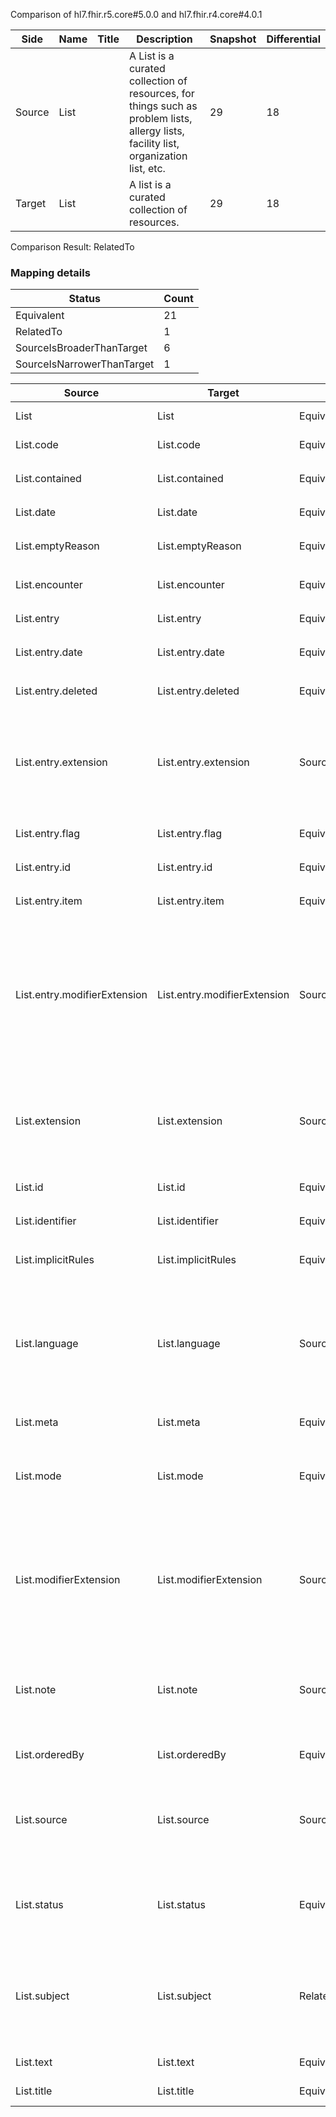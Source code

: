 Comparison of hl7.fhir.r5.core#5.0.0 and hl7.fhir.r4.core#4.0.1

| Side | Name | Title | Description | Snapshot | Differential |
| --- | --- | --- | --- | --- | --- |
| Source | List |  | A List is a curated collection of resources, for things such as problem lists, allergy lists, facility list, organization list, etc. | 29 | 18 |
| Target | List |  | A list is a curated collection of resources. | 29 | 18 |


Comparison Result: RelatedTo


### Mapping details

| Status | Count |
| ------ | ----- |
Equivalent | 21 |
RelatedTo | 1 |
SourceIsBroaderThanTarget | 6 |
SourceIsNarrowerThanTarget | 1 |


| Source | Target | Status | Message |
| ------ | ------ | ------ | ------- |
| List | List | Equivalent | R5 `List` maps as Equivalent to R4 `List` |
| List.code | List.code | Equivalent | R5 `List.code` maps as Equivalent to R4 `List.code` |
| List.contained | List.contained | Equivalent | R5 `List.contained` maps as Equivalent to R4 `List.contained` |
| List.date | List.date | Equivalent | R5 `List.date` maps as Equivalent to R4 `List.date` |
| List.emptyReason | List.emptyReason | Equivalent | R5 `List.emptyReason` maps as Equivalent to R4 `List.emptyReason` |
| List.encounter | List.encounter | Equivalent | R5 `List.encounter` maps as Equivalent to R4 `List.encounter` |
| List.entry | List.entry | Equivalent | R5 `List.entry` maps as Equivalent to R4 `List.entry` |
| List.entry.date | List.entry.date | Equivalent | R5 `List.entry.date` maps as Equivalent to R4 `List.entry.date` |
| List.entry.deleted | List.entry.deleted | Equivalent | R5 `List.entry.deleted` maps as Equivalent to R4 `List.entry.deleted` |
| List.entry.extension | List.entry.extension | SourceIsBroaderThanTarget | R5 `List.entry.extension` maps as SourceIsBroaderThanTarget to R4 `List.entry.extension` - extension has change due to type change: R5 `extension` `Extension` maps as SourceIsBroaderThanTarget for R4 `extension` |
| List.entry.flag | List.entry.flag | Equivalent | R5 `List.entry.flag` maps as Equivalent to R4 `List.entry.flag` |
| List.entry.id | List.entry.id | Equivalent | R5 `List.entry.id` maps as Equivalent to R4 `List.entry.id` |
| List.entry.item | List.entry.item | Equivalent | R5 `List.entry.item` maps as Equivalent to R4 `List.entry.item` |
| List.entry.modifierExtension | List.entry.modifierExtension | SourceIsBroaderThanTarget | R5 `List.entry.modifierExtension` maps as SourceIsBroaderThanTarget to R4 `List.entry.modifierExtension` - modifierExtension has change due to type change: R5 `modifierExtension` `Extension` maps as SourceIsBroaderThanTarget for R4 `modifierExtension` |
| List.extension | List.extension | SourceIsBroaderThanTarget | R5 `List.extension` maps as SourceIsBroaderThanTarget to R4 `List.extension` - extension has change due to type change: R5 `extension` `Extension` maps as SourceIsBroaderThanTarget for R4 `extension` |
| List.id | List.id | Equivalent | R5 `List.id` maps as Equivalent to R4 `List.id` |
| List.identifier | List.identifier | Equivalent | R5 `List.identifier` maps as Equivalent to R4 `List.identifier` |
| List.implicitRules | List.implicitRules | Equivalent | R5 `List.implicitRules` maps as Equivalent to R4 `List.implicitRules` |
| List.language | List.language | SourceIsNarrowerThanTarget | R5 `List.language` maps as SourceIsNarrowerThanTarget to R4 `List.language` - language changed the binding strength from Required to Preferred; language has change due to type change: R5 `language` `code` maps as SourceIsNarrowerThanTarget for R4 `language` |
| List.meta | List.meta | Equivalent | R5 `List.meta` maps as Equivalent to R4 `List.meta` |
| List.mode | List.mode | Equivalent | R5 `List.mode` maps as Equivalent to R4 `List.mode` - mode has compatible required binding for code type: http://hl7.org/fhir/ValueSet/list-mode|5.0.0 and http://hl7.org/fhir/ValueSet/list-mode|4.0.1 (Equivalent) |
| List.modifierExtension | List.modifierExtension | SourceIsBroaderThanTarget | R5 `List.modifierExtension` maps as SourceIsBroaderThanTarget to R4 `List.modifierExtension` - modifierExtension has change due to type change: R5 `modifierExtension` `Extension` maps as SourceIsBroaderThanTarget for R4 `modifierExtension` |
| List.note | List.note | SourceIsBroaderThanTarget | R5 `List.note` maps as SourceIsBroaderThanTarget to R4 `List.note` - note has change due to type change: R5 `note` `Annotation` maps as SourceIsBroaderThanTarget for R4 `note` |
| List.orderedBy | List.orderedBy | Equivalent | R5 `List.orderedBy` maps as Equivalent to R4 `List.orderedBy` |
| List.source | List.source | SourceIsBroaderThanTarget | R5 `List.source` maps as SourceIsBroaderThanTarget to R4 `List.source` - source has change due to type change: R5 `source` `Reference` maps as SourceIsBroaderThanTarget for R4 `source` |
| List.status | List.status | Equivalent | R5 `List.status` maps as Equivalent to R4 `List.status` - status has compatible required binding for code type: http://hl7.org/fhir/ValueSet/list-status|5.0.0 and http://hl7.org/fhir/ValueSet/list-status|4.0.1 (Equivalent) |
| List.subject | List.subject | RelatedTo | R5 `List.subject` maps as RelatedTo to R4 `List.subject` - subject changed from array to scalar (max cardinality from * to 1); subject has change due to type change: R5 `subject` `Reference` maps as RelatedTo for R4 `subject` |
| List.text | List.text | Equivalent | R5 `List.text` maps as Equivalent to R4 `List.text` |
| List.title | List.title | Equivalent | R5 `List.title` maps as Equivalent to R4 `List.title` |

